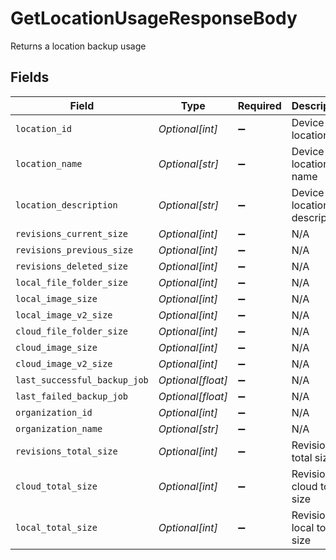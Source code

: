 # GetLocationUsageResponseBody

Returns a location backup usage


## Fields

| Field                        | Type                         | Required                     | Description                  |
| ---------------------------- | ---------------------------- | ---------------------------- | ---------------------------- |
| `location_id`                | *Optional[int]*              | :heavy_minus_sign:           | Device location id           |
| `location_name`              | *Optional[str]*              | :heavy_minus_sign:           | Device location name         |
| `location_description`       | *Optional[str]*              | :heavy_minus_sign:           | Device location description  |
| `revisions_current_size`     | *Optional[int]*              | :heavy_minus_sign:           | N/A                          |
| `revisions_previous_size`    | *Optional[int]*              | :heavy_minus_sign:           | N/A                          |
| `revisions_deleted_size`     | *Optional[int]*              | :heavy_minus_sign:           | N/A                          |
| `local_file_folder_size`     | *Optional[int]*              | :heavy_minus_sign:           | N/A                          |
| `local_image_size`           | *Optional[int]*              | :heavy_minus_sign:           | N/A                          |
| `local_image_v2_size`        | *Optional[int]*              | :heavy_minus_sign:           | N/A                          |
| `cloud_file_folder_size`     | *Optional[int]*              | :heavy_minus_sign:           | N/A                          |
| `cloud_image_size`           | *Optional[int]*              | :heavy_minus_sign:           | N/A                          |
| `cloud_image_v2_size`        | *Optional[int]*              | :heavy_minus_sign:           | N/A                          |
| `last_successful_backup_job` | *Optional[float]*            | :heavy_minus_sign:           | N/A                          |
| `last_failed_backup_job`     | *Optional[float]*            | :heavy_minus_sign:           | N/A                          |
| `organization_id`            | *Optional[int]*              | :heavy_minus_sign:           | N/A                          |
| `organization_name`          | *Optional[str]*              | :heavy_minus_sign:           | N/A                          |
| `revisions_total_size`       | *Optional[int]*              | :heavy_minus_sign:           | Revisions total size         |
| `cloud_total_size`           | *Optional[int]*              | :heavy_minus_sign:           | Revisions cloud total size   |
| `local_total_size`           | *Optional[int]*              | :heavy_minus_sign:           | Revisions local total size   |